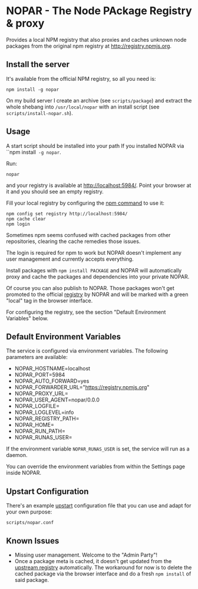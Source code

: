 NOPAR - The Node PAckage Registry & proxy
=========================================

Provides a local NPM registry that also proxies and caches unknown node packages
from the original npm registry at <http://registry.npmjs.org>.


Install the server
------------------

It's available from the official NPM registry, so all you need is:

    npm install -g nopar

On my build server I create an archive (see ``scripts/package``) and extract the
whole shebang into ``/usr/local/nopar`` with an install script
(see ``scripts/install-nopar.sh``).


Usage
-----

A start script should be installed into your path If you installed NOPAR via
``npm install` -g nopar`.

Run:

    nopar

and your registry is available at <http://localhost:5984/>. Point your browser
at it and you should see an empty registry.

Fill your local registry by configuring the
[npm command](https://npmjs.org/doc/config.html) to use it:

    npm config set registry http://localhost:5984/
    npm cache clear
    npm login

Sometimes npm seems confused with cached packages from other repositories,
clearing the cache remedies those issues.

The login is required for npm to work but NOPAR doesn't implement any user
management and currently accepts everything.

Install packages with ``npm install PACKAGE`` and NOPAR will automatically proxy
and cache the packages and dependencies into your private NOPAR.

Of course you can also publish to NOPAR. Those packages won't get promoted to
the official [registry](http://registry.npmjs.org/) by NOPAR and will be marked
with a green "local" tag in the browser interface.

For configuring the registry, see the section "Default Environment Variables"
below.


Default Environment Variables
-----------------------------

The service is configured via environment variables. The following parameters
are available:

* NOPAR_HOSTNAME=localhost
* NOPAR_PORT=5984
* NOPAR_AUTO_FORWARD=yes
* NOPAR_FORWARDER_URL="https://registry.npmjs.org"
* NOPAR_PROXY_URL=
* NOPAR_USER_AGENT=nopar/0.0.0
* NOPAR_LOGFILE=
* NOPAR_LOGLEVEL=info
* NOPAR_REGISTRY_PATH=
* NOPAR_HOME=
* NOPAR_RUN_PATH=
* NOPAR_RUNAS_USER=

If the environment variable ``NOPAR_RUNAS_USER`` is set, the service will run
as a daemon.

You can override the environment variables from within the Settings page inside
NOPAR.

Upstart Configuration
---------------------

There's an example [upstart](http://upstart.ubuntu.com) configuration file that
you can use and adapt for your own purpose:

``scripts/nopar.conf``

Known Issues
------------

* Missing user management. Welcome to the "Admin Party"!
* Once a package meta is cached, it doesn't get updated from the
  [upstream registry](http://registry.npmjs.org) automatically. The workaround
  for now is to delete the cached package via the browser interface and do a
  fresh ``npm install`` of said package.
